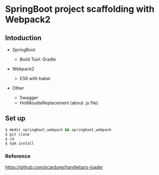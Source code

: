 # SpringBoot project scaffolding with Webpack2

## Intoduction
* SpringBoot
  * Build Tool: Gradle

* Webpack2
  * ES6 with babel
  
* Other
  * Swagger
  * HotMoudleReplacement (about .js file)
  

## Set up
```bash
$ mkdir springboot_webpack && springboot_webpack
$ git clone
$ cd 
$ npm install
```


### Reference
https://github.com/pcardune/handlebars-loader
